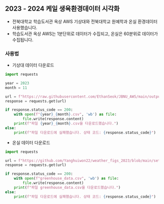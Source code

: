 [//]: # (# set_greenhouse_data)

[//]: # ()
[//]: # (## 온실&기상데이터 시각화 )

[//]: # (|       항목        | 단위     | 수식 | 데이터 |)

[//]: # (|:---:|--------|----|-----|)

[//]: # (|       온도        | 섭씨&#40;°C&#41; |    | 온실  |)

[//]: # (|       VPD       |        |    | 온실  |)

[//]: # (|       GDD       |        |    | 온실  |)

[//]: # (|       DLI       |        |    | 기상대 |)

[//]: # (|       DIF       |        |    | 온실  |)

[//]: # ()
[//]: # (## 2023 케일 9월&#40;11월&#41;작기 그래프 &#40;예시&#41;)

[//]: # (|      항목      | 그래프                                                                                                                                  |)

[//]: # (|:------------:|----------------------------------------------------------------------------------------------------------------------------------------------|)

[//]: # (|    온도&#40;9월&#41;    | ![2023-09-13_2023-10-26_DAILY_TEMP]&#40;https://github.com/Yanghuiwon22/weather_figs_2023/assets/127187225/64e44f1d-27bd-4f0c-8d67-76e156bcb480&#41; |)

[//]: # (|   VPD &#40;9월&#41;   | ![2023-09-13_2023-10-26_VPD]&#40;https://github.com/Yanghuiwon22/weather_figs_2023/assets/127187225/08de38de-f6f3-4c3f-bff6-a97cb76dee14&#41;        |)

[//]: # (|   GDD &#40;9월&#41;   | ![2023-09-13_2023-10-26_GDD]&#40;https://github.com/Yanghuiwon22/weather_figs_2023/assets/127187225/35565fd4-b837-46b7-8535-7b1757c8392d&#41;        |)

[//]: # (|  DLI &#40;11월&#41;   | ![2023-11-27_2024-01-08_DLI]&#40;https://github.com/Yanghuiwon22/weather_figs_2023/assets/127187225/14b83ccd-10a8-40db-a936-b6b74dd6baea&#41;        |)

[//]: # (|   DIF &#40;9월&#41;   |  ![2023-09-13_2023-10-26_DIF_graph]&#40;https://github.com/Yanghuiwon22/weather_figs_2023/assets/127187225/2a7586a9-9a63-418c-8827-b3617e4f3180&#41; |)

[//]: # ()
[//]: # (## 참고자료)

[//]: # (- pega devlog &#40;데이터시각화 블로그&#41;)

[//]: # (  https://jehyunlee.github.io/2021/03/27/Python-DS-64-kr_pop_sn/)

[//]: # ()
[//]: # (## 기타)

[//]: # (온실데이터 : 전북대학교 원예학과 온실 <br>)

[//]: # (기상대데이터 : 전북대학교 학습도서관 옥상의 기상대)

## 2023 - 2024 케일 생육환경데이터 시각화
- 전북대학교 학습도서관 옥상 AWS 기상대와 전북대학교 원예학과 온실 환경데이터 사용했습니다.
- 학습도서관 옥상 AWS는 1분단위로 데이터가 수집되고, 온실은 60분위로 데이터가 수집됩니다.

### 사용법
- 기상대 데이터 다운로드
```python
import requests

year = 2023
month = 11

url = f"https://raw.githubusercontent.com/EthanSeok/JBNU_AWS/main/output/{year}_{month}.csv"
response = requests.get(url)

if response.status_code == 200:
    with open(f"{year}_{month}.csv", 'wb') as file:
        file.write(response.content)
    print(f"파일 {year}_{month}.csv을 다운로드했습니다.")
else:
    print(f"파일 다운로드에 실패했습니다. 상태 코드: {response.status_code}")
```
- 온실 데이터 다운로드
```python
import requests

url = f"https://github.com/Yanghuiwon22/weather_figs_2023/blob/main/set_greenhouse_data/greenhouse_data.csv"
response = requests.get(url)

if response.status_code == 200:
    with open(f"greenhouse_data.csv", 'wb') as file:
        file.write(response.content)
    print(f"파일 greenhouse_data.csv을 다운로드했습니다.")
else:
    print(f"파일 다운로드에 실패했습니다. 상태 코드: {response.status_code}")
```